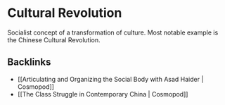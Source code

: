 # Cultural Revolution

Socialist concept of a transformation of culture. Most notable example is the Chinese Cultural Revolution.


## Backlinks

-   [[Articulating and Organizing the Social Body with Asad Haider | Cosmopod]]
-   [[The Class Struggle in Contemporary China | Cosmopod]]
